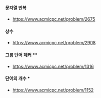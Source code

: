 #### 문자열 반복

- https://www.acmicpc.net/problem/2675

#### 상수

- https://www.acmicpc.net/problem/2908

#### 그룹 단어 체커 \*\*

- https://www.acmicpc.net/problem/1316

#### 단어의 개수 \*

- https://www.acmicpc.net/problem/1152
